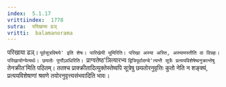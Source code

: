 ```yaml
---
index:  5.1.17
vrittiindex:  1778
sutra:  परिखाया ढञ्
vritti:  balamanorama 
---
```


परिखाया ढञ्। `पूर्वसूत्रविषये' इति शेषः। पारिखेयी भूमिरिति। परिखा अस्या अस्ति, अस्यामस्तीति वा विग्रहः। परिखायोग्येत्यर्थः। छयतोः पूर्णोऽवधिरिति। `प्राग्वतेष्ठ'ञित्यारभ्य `द्वित्रिपूर्वादण्चे'त्यन्तै सूत्रैः प्रत्ययविशेषेष्वनुक्रान्तेषु `तेनक्रीत'मिति पठितम्। ततश्च प्राक्क्रीतादित्युक्तेस्तेष्वपि सूत्रेषु छयतोरनुवृत्तिः कुतो नेति न शङ्क्यं, प्रत्ययविशेषाणां श्रवणे तयोरनुवृत्त्यसंभवादिति भावः। 

